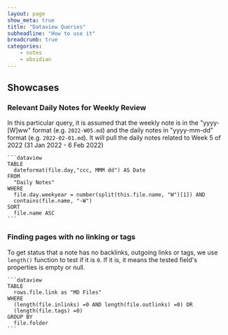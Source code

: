 ```yaml
---
layout: page
show_meta: true
title: "Dataview Queries"
subheadline: "How to use it"
breadcrumb: true
categories:
    - notes
    - obsidian
---
```


## Showcases

### Relevant Daily Notes for Weekly Review
In this particular query, it is assumed that the weekly note is in the "yyyy-[W]ww" format (e.g. `2022-W05.md`) and the daily notes in "yyyy-mm-dd" format (e.g. `2022-02-01.md`). It will pull the daily notes related to Week 5 of 2022 (31 Jan 2022 - 6 Feb 2022)
~~~
```dataview
TABLE
  dateformat(file.day,"ccc, MMM dd") AS Date
FROM
  "Daily Notes"
WHERE
  file.day.weekyear = number(split(this.file.name, "W")[1]) AND
  contains(file.name, "-W")
SORT
  file.name ASC
```
~~~

### Finding pages with no linking or tags
To get status that a note has no backlinks, outgoing links or tags, we use `length()` function to test if it is `0`. If it is, it means the tested field's properties is empty or null.
~~~
```dataview
TABLE
  rows.file.link as "MD Files"
WHERE
  (length(file.inlinks) =0 AND length(file.outlinks) =0) OR
  (length(file.tags) =0)
GROUP BY
  file.folder
```
~~~
